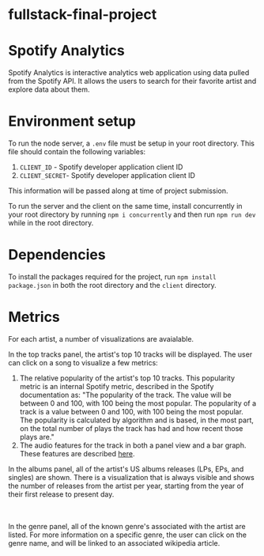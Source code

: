 # fullstack-final-project

# Spotify Analytics

Spotify Analytics is interactive analytics web application using data pulled from the Spotify API. 
It allows the users to search for their favorite artist and explore data about them.

# Environment setup

To run the node server, a `.env` file must be setup in your root directory. This file should contain the following variables:<br>
1. `CLIENT_ID` - Spotify developer application client ID
2. `CLIENT_SECRET`- Spotify developer application client ID 

This information will be passed along at time of project submission. 
<br>

To run the server and the client on the same time, install concurrently in your root directory by running `npm i concurrently` and then run `npm run dev` while in the root directory.<br>

# Dependencies

To install the packages required for the project, run `npm install package.json` in both the root directory and the `client` directory.

# Metrics

For each artist, a number of visualizations are avaialable.<br>

In the top tracks panel, the artist's top 10 tracks will be displayed. The user can click on a song to visualize a few metrics:
1. The relative popularity of the artist's top 10 tracks. This popularity metric is an internal Spotify metric, described in the Spotify documentation as: "The popularity of the track. The value will be between 0 and 100, with 100 being the most popular. The popularity of a track is a value between 0 and 100, with 100 being the most popular. The popularity is calculated by algorithm and is based, in the most part, on the total number of plays the track has had and how recent those plays are."<br>
2. The audio features for the track in both a panel view and a bar graph. These features are described [here](https://developer.spotify.com/documentation/web-api/reference/#/operations/get-several-audio-features).


In the albums panel, all of the artist's US albums releases (LPs, EPs, and singles) are shown. There is a visualization that is always visible and shows the number of releases from the artist per year, starting from the year of their first release to present day. 

<br><br>
In the genre panel, all of the known genre's associated with the artist are listed. For more information on a specific genre, the user can click on the genre name, and will be linked to an associated wikipedia article.




